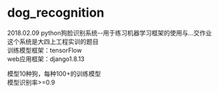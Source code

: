 # dog_recognition
2018.02.09 python狗脸识别系统--用于练习机器学习框架的使用与...交作业<br/>
这个系统是大四上工程实训的题目 <br/>
训练模型框架：tensorFlow <br/>
web应用框架：django1.8.13 <br/>

模型10种狗，每种100+的训练模型 <br/>
模型识别率>=0.9  <br/>
